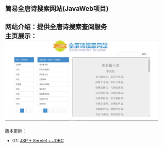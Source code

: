 **简易全唐诗搜索网站(JavaWeb项目)**
---
网站介绍：提供全唐诗搜索查阅服务  
主页展示：  
![主页](https://github.com/YanqiangWang/TangPoetry/blob/0.1-JSP-Servlet-JDBC/WebRoot/images/poetry-page.png)
---
版本更新：  
* 0.1: [JSP + Servlet + JDBC](https://github.com/YanqiangWang/TangPoetry/tree/0.1-JSP-Servlet-JDBC)
